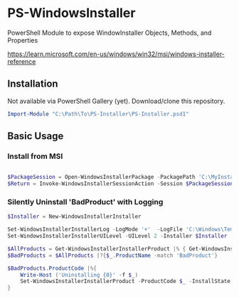 # PS-WindowsInstaller

PowerShell Module to expose WindowInstaller Objects, Methods, and Properties

https://learn.microsoft.com/en-us/windows/win32/msi/windows-installer-reference

## Installation

Not available via PowerShell Gallery (yet). Download/clone this repository.

```powershell
Import-Module "C:\Path\To\PS-Installer\PS-Installer.psd1"
```

## Basic Usage

### Install from MSI

```powershell

$PackageSession = Open-WindowsInstallerPackage -PackagePath 'C:\MyInstaller.msi'
$Return = Invoke-WindowsInstallerSessionAction -Session $PackageSession -Action 'INSTALL'
```

### Silently Uninstall 'BadProduct' with Logging

```powershell
$Installer = New-WindowsInstallerInstaller

Set-WindowsInstallerInstallerLog -LogMode '+'  -LogFile 'C:\Windows\Temp\My.Log' -Installer $Installer
Set-WindowsInstallerInstallerUILevel -UILevel 2 -Installer $Installer

$AllProducts = Get-WindowsInstallerInstallerProduct |% { Get-WindowsInstallerInstallerProductInfo $_ }
$BadProducts = $AllProducts |?{$_.ProductName -match 'BadProduct'}

$BadProducts.ProductCode |%{
	Write-Host ('Uninstalling {0}' -f $_)
	Set-WindowsInstallerInstallerProduct -ProductCode $_ -InstallState msiInstallStateAbsent -Installer $Installer
}
